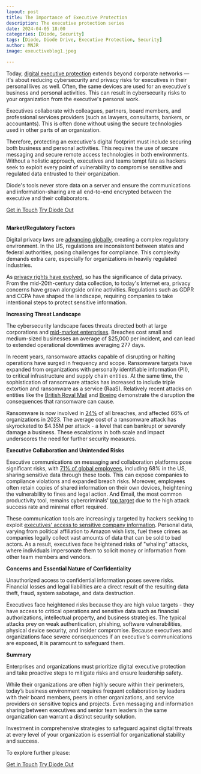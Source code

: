 ```yaml
---
layout: post
title: The Importance of Executive Protection
description: The executive protection series
date: 2024-04-05 18:00
categories: [Diode, Security]
tags: [Diode, Diode Drive, Executive Protection, Security]
author: MNJR
image: exeuctiveblog1.jpeg

---
```


Today, [digital executive protection](https://blackcloak.io/what-is-it-digital-executive-protection-personal-cybersecurity-for-your-executives/#:~:text=Simply%20stated%3A%20Digital%20Executive%20Protection,homes%2C%20and%20key%20online%20accounts.) extends beyond corporate networks — it's about reducing cybersecurity and privacy risks for executives in their personal lives as well. Often, the same devices are used for an executive's business and personal activities.  This can result in cybersecurity risks to your organization from the executive's personal work. 

Executives collaborate with colleagues, partners, board members, and professional services providers (such as lawyers, consultants, bankers, or accountants). This is often done without using the secure technologies used in other parts of an organization.

Therefore, protecting an executive's digital footprint must include securing both business and personal activities.  This requires the use of secure messaging and secure remote access technologies in both environments.  Without a holistic approach, executives and teams tempt fate as hackers seek to exploit every point of vulnerability to compromise sensitive and regulated data entrusted to their organization.  

Diode's tools never store data on a server and ensure the communications and information-sharing are all end-to-end encrypted between the executive and their collaborators.

<div class="story__buttons">
  <a href="{{"https://contactdiode.paperform.co"}}" class="btn" target="">Get in Touch</a>
  <a href="#download-app" class="btn popup-open" target="">Try Diode Out</a>
</div> 

**Market/Regulatory Factors**

Digital privacy laws are [advancing globally](https://unctad.org/page/data-protection-and-privacy-legislation-worldwide), creating a complex regulatory environment. In the US, regulations are inconsistent between states and federal authorities, posing challenges for compliance. This complexity demands extra care, especially for organizations in heavily regulated industries.

As [privacy rights have evolved](https://www.skyflow.com/post/a-brief-history-of-data-privacy-and-what-lies-ahead), so has the significance of data privacy. From the mid-20th-century data collection, to today's Internet era, privacy concerns have grown alongside online activities. Regulations such as GDPR and CCPA have shaped the landscape, requiring companies to take intentional steps to protect sensitive information.

**Increasing Threat Landscape**

The cybersecurity landscape faces threats directed both at large corporations and [mid-market enterprises](https://coretelligent.com/insights/navigating-the-rising-tide-of-cyber-attacks-insights-for-small-and-medium-sized-businesses/#:~:text=Cyber%20attacks%20on%20small%20and,can%20cost%20nearly%20%242%20million.).  Breaches cost small and medium-sized businesses an average of $25,000 per incident, and can lead to extended operational downtimes averaging 277 days. 

In recent years, ransomware attacks capable of disrupting or halting operations have surged in frequency and scope.  Ransomware targets have expanded from organizations with personally identifiable information (PII), to critical infrastructure and supply chain entities.  At the same time, the sophistication of ransomware attacks has increased to include triple extortion and ransomware as a service (RaaS).  Relatively recent attacks on entities like the [British Royal Mail](https://www.theregister.com/2023/11/16/royal_mail_recovery_from_ransomware/) and [Boeing](https://www.cshub.com/attacks/news/lockbit-hackers-publish-43gb-of-stolen-boeing-data-following-cyber-attack) demonstrate the disruption the consequences that ransomware can cause. 
 
Ransomware is now involved in [24%](https://www.techtarget.com/searchsecurity/feature/Ransomware-trends-statistics-and-facts) of all breaches, and affected 66% of organizations in 2023. The average cost of a ransomware attack has skyrocketed to $4.35M per attack - a level that can bankrupt or severely damage a business. These escalations in both scale and impact underscores the need for further security measures.

**Executive Collaboration and Unintended Risks**

Executive communications on messaging and collaboration platforms pose significant risks, with [71% of global employees](https://www.veritas.com/news-releases/2021-03-10-71-percent-of-employees-globally-admit-to-sharing-sensitive-and-business-critical-data-using-instant-messaging-and-business-collaboration-tools-according-to-new-research-from-veritas), including 68% in the US, sharing sensitive data through these tools.  This can expose companies to compliance violations and expanded breach risks. Moreover, employees often retain copies of shared information on their own devices, heightening the vulnerability to fines and legal action.  And Email, the most common productivity tool, remains cybercriminals' [top target](https://www.barracuda.com/reports/email-security-trends-report-2023) due to the high attack success rate and minimal effort required.

These communication tools are increasingly targeted by hackers seeking to exploit [executives' access to sensitive company information](https://www.securityinfowatch.com/cybersecurity/information-security/article/53065624/one-overlooked-element-of-executive-safety-data-privacy). Personal data, varying from political affiliation to Amazon wish lists, fuel these crimes as companies legally collect vast amounts of data that can be sold to bad actors. As a result, executives face heightened risks of "whaling" attacks, where individuals impersonate them to solicit money or information from other team members and vendors.

**Concerns and Essential Nature of Confidentiality**

Unauthorized access to confidential information poses severe risks. Financial losses and legal liabilities are a direct result of the resulting data theft, fraud, system sabotage, and data destruction.  

Executives face heightened risks because they are high value targets - they have access to critical operations and sensitive data such as financial authorizations, intellectual property, and business strategies.  The typical attacks prey on weak authentication, phishing, software vulnerabilities, physical device security, and insider compromise.  Because executives and organizations face severe consequences if an executive's communications are exposed, it is paramount to safeguard them.

**Summary**

Enterprises and organizations must prioritize digital executive protection and take proactive steps to mitigate risks and ensure leadership safety.  

While their organizations are often highly secure within their perimeters, today’s business environment requires frequent collaboration by leaders with their board members, peers in other organizations, and service providers on sensitive topics and projects.  Even messaging and information sharing between executives and senior team leaders in the same organization can warrant a distinct security solution.

Investment in comprehensive strategies to safeguard against digital threats at every level of your organization is essential for organizational stability and success.

To explore further please:
<div class="story__buttons">
  <a href="{{"https://contactdiode.paperform.co"}}" class="btn" target="">Get in Touch</a>
  <a href="#download-app" class="btn popup-open" target="">Try Diode Out</a>
</div>

